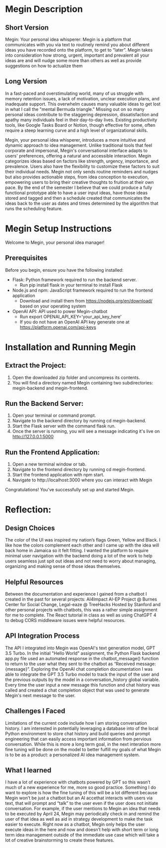 # Megin Description

## Short Version

Megin: Your personal idea whisperer: Megin is a platform that communicates with you via text to routinely remind you about different ideas you have recorded onto the platform, to get to “later”. Megin takes into consideration how strong, urgent, important and prevalent all your ideas are and will nudge some more than others as well as provide suggestions on how to actualize them


## Long Version

In a fast-paced and overstimulating world, many of us struggle with memory retention issues, a lack of motivation, unclear execution plans, and inadequate support. This overwhelm causes many valuable ideas to get lost in what I call the "mental Bermuda triangle."  Missing out on so many personal ideas contribute to the staggering depression, dissatisfaction and apathy many individuals feel in their day-to-day lives. Existing productivity tools, like Google Tasks Board or Notion, though effective for some, often require a steep learning curve and a high level of organizational skills.

Megin, your personal idea whisperer, introduces a more intuitive and dynamic approach to idea management. Unlike traditional tools that feel corporate and impersonal, Megin's conversational interface adapts to users' preferences, offering a natural and accessible interaction. Megin categorizes ideas based on factors like strength, urgency, importance, and prevalence. Users also have the flexibility to customize these factors to suit their individual needs. Megin not only sends routine reminders and nudges but also provides actionable steps, from idea conception to execution, empowering users to bring their creative thoughts to fruition at their own pace. By the end of the semester I believe that we could produce a fully functional prototype able to have a user input ideas, have those ideas stored and tagged and then a schedule created that communicates the ideas back to the user as dates and times determined by the algorithm that runs the scheduling feature.



# Megin Setup Instructions
Welcome to Megin, your personal idea manager!

## Prerequisites

Before you begin, ensure you have the following installed:

* Flask: Python framework required to run the backend server.
    * Run pip install flask in your terminal to install Flask
* Node.js and npm: JavaScript framework required to run the frontend application
    * Download and install them from https://nodejs.org/en/download/ based on your operating system
* OpenAI API: API used to power Megin-chatbot
    * Run export OPENAI_API_KEY='your_api_key_here'
    * If you do not have an OpenAI API key generate one at https://platform.openai.com/api-keys 

# Installation and Running Megin

## Extract the Project:

1. Open the downloaded zip folder and uncompress its contents.
2. You will find a directory named Megin containing two subdirectories: megin-backend and megin-frontend.

## Run the Backend Server:

1. Open your terminal or command prompt.
2. Navigate to the backend directory by running cd megin-backend.
3. Start the Flask server with the command flask run.
4. Once the server is running, you will see a message indicating it's live on http://127.0.0.1:5000


## Run the Frontend Application:

1. Open a new terminal window or tab.
2. Navigate to the frontend directory by running cd megin-frontend.
3. Start the frontend application with npm start.
4. Navigate to http://localhost:3000 where you can interact with Megin

Congratulations! You've successfully set up and started Megin.


# Reflection:

## Design Choices
The color of the UI was inspired my nation’s flags Green, Yellow and Black. I like how the colors complement each other and I came up with the idea will back home in Jamaica so it felt fitting. I wanted the platform to require minimal user navigation with the backend doing a lot of the work to help users seamless just spit out ideas and not need to worry about managing, organizing and making sense of those ideas themselves.


## Helpful Resources
Between the documentation and experience I gained from a chatbot I created in the past for several projects: AI4Impact AI-EP Project @ Burnes Center for Social Change, Legal-eaze @ TreeHacks Hosted by Stanford and other personal projects with chatbots, this was a rather simple assignment for me to complete.  The React tutorial in class as well as using ChatGPT 4 to debug CORS middleware issues were helpful resources.

## API Integration Process

The API I integrated into Megin was OpenAI's text generation model, GPT 3.5 Turbo. In the initial "Hello World" assignment, the Python Flask backend app.py file used an automated response in the chatbot_message() function to return to the user what they sent to the chatbot as “Received message: {message}”. Exploring the OpenAI chat completion documentation I was able to integrate the GPT 3.5 Turbo model to track the input of the user and the previous outputs by the model in a conversation_history global variable. Every time the user input a new message this function and chat history was called and created a chat completion object that was used to generate Megin's next message to the user.

## Challenges I Faced
Limitations of the current code include how I am storing conversation history. I am interested in potentially leveraging a database into of the local Python environment to store chat history and build queries and prompt engineering that can easily access important information from pervious conversation. While this is more a long term goal, in the next interation more fine tuning will be done on the model to better fulfill my goals of what Megin is to be as a product: a personalized AI idea management system.

## What I learned
I have a lot of experience with chatbots powered by GPT so this wasn’t much of a new experience for me, more so good practice. Something I do want to explore is how the fine tuning of this will be a lot different because Megin won’t be just a chatbot but an AI accethat interacts with users via text, that will prompt and “talk” to the user even if the user does not initiate conversation. For example, if the user mentions to Megin an idea that needs to be executed by April 24, Megin may periodically check in and remind the user of that idea as well as aid in strategy development to make the task easier to execute. Right now as a chatbot, Megin only helps the user execute ideas in the here and now and doesn’t help with short term or long term idea management outside of the immediate use case which will take a lot of creative brainstorming to create these features. 
